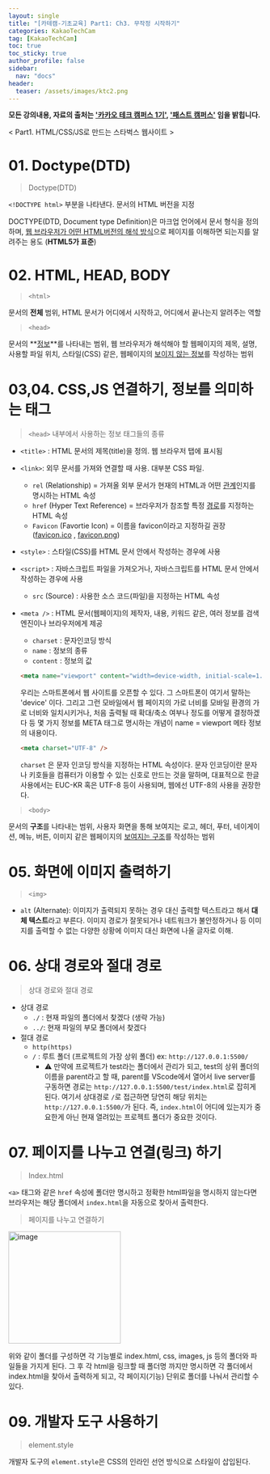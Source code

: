 ```yaml
---
layout: single
title: "[카테캠-기초교육] Part1: Ch3. 무작정 시작하기"
categories: KakaoTechCam
tag: [KakaoTechCam]
toc: true
toc_sticky: true
author_profile: false
sidebar:
  nav: "docs"
header:
  teaser: /assets/images/ktc2.png
---
```


**모든 강의내용, 자료의 출처는 <u>'카카오 테크 캠퍼스 1기'</u>, <u>'패스트 캠퍼스'</u> 임을 밝힙니다.**

< Part1. HTML/CSS/JS로 만드는 스타벅스 웹사이트 >

# 01. Doctype(DTD)

> Doctype(DTD)

`<!DOCTYPE html>` 부분을 나타낸다. 문서의 HTML 버전을 지정

DOCTYPE(DTD, Document type Definition)은 마크업 언어에서 문서 형식을 정의하며, <u>웹 브라우저가 어떤 HTML버전의 해석 방식</u>으로 페이지를 이해하면 되는지를 알려주는 용도 (**HTML5가 표준**)

# 02. HTML, HEAD, BODY

> `<html>`

문서의 **전체** 범위, HTML 문서가 어디에서 시작하고, 어디에서 끝나는지 알려주는 역할

> `<head>`

문서의 **<u>정보</u>**를 나타내는 범위, 웹 브라우저가 해석해야 할 웹페이지의 제목, 설명, 사용할 파일 위치, 스타일(CSS) 같은, 웹페이지의 <u>보이지 않는 정보</u>를 작성하는 범위

# 03,04. CSS,JS 연결하기, 정보를 의미하는 태그

> `<head>` 내부에서 사용하는 정보 태그들의 종류

- `<title>` : HTML 문서의 제목(title)을 정의. 웹 브라우저 탭에 표시됨

- `<link>`: 외무 문서를 가져와 연결할 때 사용. 대부분 CSS 파일.

  - `rel` (Relationship) = 가져올 외부 문서가 현재의 HTML과 어떤 <u>관계</u>인지를 명시하는 HTML 속성
  - `href` (Hyper Text Reference) = 브라우저가 참조할 특정 <u>경로</u>를 지정하는 HTML 속성
  - `Favicon` (Favortie Icon) = 이름을 favicon이라고 지정하길 권장 (<u>favicon.ico</u> , <u>favicon.png</u>)

- `<style>` : 스타일(CSS)를 HTML 문서 안에서 작성하는 경우에 사용

- `<script>` : 자바스크립트 파일을 가져오거나, 자바스크립트를 HTML 문서 안에서 작성하는 경우에 사용

  - `src` (Source) : 사용한 소스 코드(파일)을 지정하는 HTML 속성

- `<meta />` : HTML 문서(웹페이지)의 제작자, 내용, 키워드 같은, 여러 정보를 검색엔진이나 브라우저에게 제공

  - `charset` : 문자인코딩 방식
  - `name` : 정보의 종류
  - `content` : 정보의 값

  ```html
  <meta name="viewport" content="width=device-width, initial-scale=1.0" />
  ```

  우리는 스마트폰에서 웹 사이트를 오픈할 수 있다. 그 스마트폰이 여기서 말하는 'device' 이다. 그리고 그런 모바일에서 웹 페이지의 가로 너비를 모바일 환경의 가로 너비와 일치시키거나, 처음 출력될 때 확대/축소 여부나 정도를 어떻게 결정하겠다 등 몇 가지 정보를 META 태그로 명시하는 개념이 name = viewport 메타 정보의 내용이다.

  ```html
  <meta charset="UTF-8" />
  ```

  `charset` 은 문자 인코딩 방식을 지정하는 HTML 속성이다. 문자 인코딩이란 문자나 키호들을 컴퓨터가 이용할 수 있는 신호로 만드는 것을 말하며, 대표적으로 한글 사용에서는 EUC-KR 혹은 UTF-8 등이 사용되며, 웹에선 UTF-8의 사용을 권장한다.

> `<body>`

문서의 **구조**를 나타내는 범위, 사용자 화면을 통해 보여지는 로고, 헤더, 푸터, 네이게이션, 메뉴, 버튼, 이미지 같은 웹페이지의 <u>보여지는 구조</u>를 작성하는 범위

# 05. 화면에 이미지 출력하기

> `<img>`

- `alt` (Alternate): 이미지가 출력되지 못하는 경우 대신 출력할 텍스트라고 해서 **대체 텍스트**라고 부른다. 이미지 경로가 잘못되거나 네트워크가 불안정하거나 등 이미지를 출력할 수 없는 다양한 상황에 이미지 대신 화면에 나올 글자로 이해.

# 06. 상대 경로와 절대 경로

> 상대 경로와 절대 경로

- 상대 경로
  - `./` : 현재 파일의 폴더에서 찾겠다 (생략 가능)
  - `../`: 현재 파일의 부모 폴더에서 찾겠다
- 절대 경로
  - `http(https)`
  - `/` : 루트 폴더 (프로젝트의 가장 상위 폴더) ex: `http://127.0.0.1:5500/`
    - ⚠️ 만약에 프로젝트가 test라는 폴더에서 관리가 되고, test의 상위 폴더의 이름을 parent라고 할 때, parent를 VScode에서 열어서 live server를 구동하면 경로는 `http://127.0.0.1:5500/test/index.html`로 잡히게 된다. 여기서 상대경로 `/`로 접근하면 당연히 해당 위치는 `http://127.0.0.1:5500/`가 된다. 즉, `index.html`이 어디에 있는지가 중요한게 아닌 현재 열려있는 프로젝트 폴더가 중요한 것이다.

# 07. 페이지를 나누고 연결(링크) 하기

> Index.html

`<a>` 태그와 같은 `href` 속성에 폴더만 명시하고 정확한 html파일을 명시하지 않는다면 브라우저는 해당 폴더에서 `index.html`을 자동으로 찾아서 출력한다.

> 페이지를 나누고 연결하기

<img width="222" alt="image" src="https://user-images.githubusercontent.com/83194164/231779698-f93c7800-e0a3-4784-a02a-17c8e15a1462.png">

위와 같이 폴더를 구성하면 각 기능별로 index.html, css, images, js 등의 폴더와 파일들을 가지게 된다. 그 후 각 html을 링크할 때 폴더명 까지만 명시하면 각 폴더에서 index.html을 찾아서 출력하게 되고, 각 페이지(기능) 단위로 폴더를 나눠서 관리할 수 있다.

# 09. 개발자 도구 사용하기

> element.style

개발자 도구의 `element.style`은 CSS의 인라인 선언 방식으로 스타일이 삽입된다.
